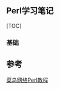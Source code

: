 ## Perl学习笔记

[TOC]

### 基础







##  参考

[菜鸟网络Perl教程](http://www.runoob.com/perl/perl-process-management.html)